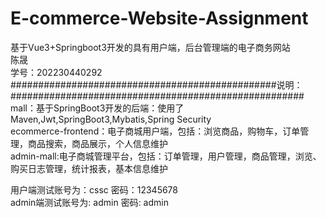 # E-commerce-Website-Assignment  
基于Vue3+Springboot3开发的具有用户端，后台管理端的电子商务网站  
陈晟  
学号：202230440292  
################################################说明：#####################################################   
mall：基于SpringBoot3开发的后端：使用了Maven,Jwt,SpringBoot3,Mybatis,Spring Security   
ecommerce-frontend：电子商城用户端，包括：浏览商品，购物车，订单管理，商品搜索，商品展示，个人信息维护  
admin-mall:电子商城管理平台，包括：订单管理，用户管理，商品管理，浏览、购买日志管理，统计报表，基本信息维护  

用户端测试账号为：cssc 密码：12345678  
admin端测试账号为: admin 密码: admin  
